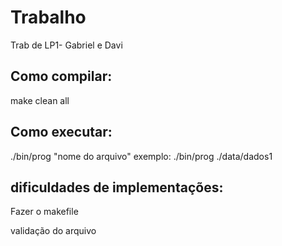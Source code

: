 # Trabalho
Trab de LP1- Gabriel e Davi

## Como compilar:
make clean all

## Como executar:
./bin/prog "nome do arquivo"
exemplo: ./bin/prog ./data/dados1

## dificuldades de implementações:
Fazer o makefile

validação do arquivo 

